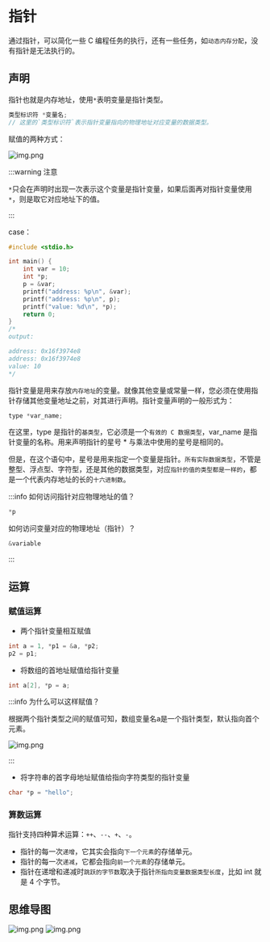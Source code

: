 # 指针

通过指针，可以简化一些 C 编程任务的执行，还有一些任务，如`动态内存分配`，没有指针是无法执行的。

## 声明

指针也就是内存地址，使用`*`表明变量是指针类型。

```c
类型标识符 *变量名;
// 这里的`类型标识符`表示指针变量指向的物理地址对应变量的数据类型。
```

赋值的两种方式：

![img.png](/imgs/computes-course/c11/chapter5-1.png)

:::warning 注意

`*`只会在声明时出现一次表示这个变量是指针变量，如果后面再对指针变量使用`*`，则是取它对应地址下的值。

:::

case：

```c
#include <stdio.h>

int main() {
    int var = 10;
    int *p;
    p = &var;
    printf("address: %p\n", &var);
    printf("address: %p\n", p);
    printf("value: %d\n", *p);
    return 0;
}
/*
output:

address: 0x16f3974e8
address: 0x16f3974e8
value: 10
*/
```

指针变量是用来存放`内存地址`的变量。就像其他变量或常量一样，您必须在使用指针存储其他变量地址之前，对其进行声明。指针变量声明的一般形式为：

```c
type *var_name;
```

在这里，type 是指针的`基类型`，它必须是一个`有效的 C 数据类型`，var_name 是指针变量的名称。用来声明指针的星号 \* 与乘法中使用的星号是相同的。

但是，在这个语句中，星号是用来指定一个变量是指针。`所有实际数据类型`，不管是整型、浮点型、字符型，还是其他的数据类型，对应`指针的值的类型都是一样的`，都是一个代表内存地址的长的`十六进制数`。

:::info
如何访问指针对应物理地址的值？

```c
*p
```

如何访问变量对应的物理地址（指针）？

```c
&variable
```

:::

## 运算

### 赋值运算

- 两个指针变量相互赋值

```c
int a = 1, *p1 = &a, *p2;
p2 = p1;
```

- 将数组的首地址赋值给指针变量

```c
int a[2], *p = a;
```

:::info
为什么可以这样赋值？

根据两个指针类型之间的赋值可知，数组变量名a是一个指针类型，默认指向首个元素。

![img.png](/imgs/computes-course/c11/chapter5-2.png)

:::

- 将字符串的首字母地址赋值给指向字符类型的指针变量

```c
char *p = "hello";
```

### 算数运算

指针支持四种算术运算：`++`、`--`、`+`、`-`。

- 指针的每一次`递增`，它其实会指向`下一个元素`的存储单元。
- 指针的每一次`递减`，它都会指向`前一个元素`的存储单元。
- 指针在递增和递减时`跳跃的字节数`取决于指针`所指向变量数据类型长度`，比如 int 就是 4 个字节。

## 思维导图

![img.png](/imgs/computes-course/c11/chapter5-3.png)
![img.png](/imgs/computes-course/c11/chapter5-4.png)
